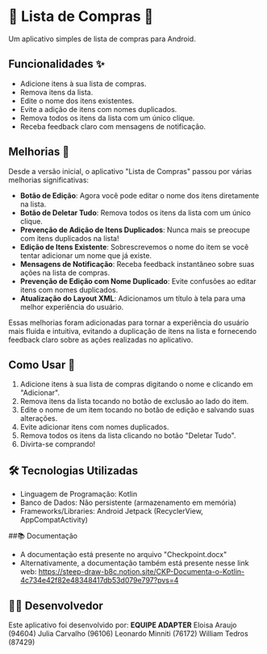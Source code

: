 # 🛒 Lista de Compras 📝

Um aplicativo simples de lista de compras para Android.

## Funcionalidades ✨

- Adicione itens à sua lista de compras.
- Remova itens da lista.
- Edite o nome dos itens existentes.
- Evite a adição de itens com nomes duplicados.
- Remova todos os itens da lista com um único clique.
- Receba feedback claro com mensagens de notificação.

## Melhorias 🚀

Desde a versão inicial, o aplicativo "Lista de Compras" passou por várias melhorias significativas:

- **Botão de Edição**: Agora você pode editar o nome dos itens diretamente na lista.
- **Botão de Deletar Tudo**: Remova todos os itens da lista com um único clique.
- **Prevenção de Adição de Itens Duplicados**: Nunca mais se preocupe com itens duplicados na lista!
- **Edição de Itens Existente**: Sobrescrevemos o nome do item se você tentar adicionar um nome que já existe.
- **Mensagens de Notificação**: Receba feedback instantâneo sobre suas ações na lista de compras.
- **Prevenção de Edição com Nome Duplicado**: Evite confusões ao editar itens com nomes duplicados.
- **Atualização do Layout XML**: Adicionamos um título à tela para uma melhor experiência do usuário.

Essas melhorias foram adicionadas para tornar a experiência do usuário mais fluida e intuitiva, evitando a duplicação de itens na lista e fornecendo feedback claro sobre as ações realizadas no aplicativo.

## Como Usar 🤔

1. Adicione itens à sua lista de compras digitando o nome e clicando em "Adicionar".
2. Remova itens da lista tocando no botão de exclusão ao lado do item.
3. Edite o nome de um item tocando no botão de edição e salvando suas alterações.
4. Evite adicionar itens com nomes duplicados.
5. Remova todos os itens da lista clicando no botão "Deletar Tudo".
6. Divirta-se comprando!

## 🛠️ Tecnologias Utilizadas

- Linguagem de Programação: Kotlin
- Banco de Dados: Não persistente (armazenamento em memória)
- Frameworks/Libraries: Android Jetpack (RecyclerView, AppCompatActivity)

##📚 Documentação

- A documentação está presente no arquivo "Checkpoint.docx"
- Alternativamente, a documentação também está presente nesse link web: https://steep-draw-b8c.notion.site/CKP-Documenta-o-Kotlin-4c734e42f82e48348417db53d079e797?pvs=4

## 👨‍💻 Desenvolvedor

Este aplicativo foi desenvolvido por:
**EQUIPE ADAPTER**
Eloisa Araujo (94604) 
Julia Carvalho (96106) 
Leonardo Minniti (76172) 
William Tedros (87429)
